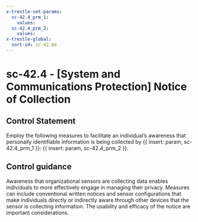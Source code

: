 ```yaml
---
x-trestle-set-params:
  sc-42.4_prm_1:
    values:
  sc-42.4_prm_2:
    values:
x-trestle-global:
  sort-id: sc-42.04
---
```


# sc-42.4 - \[System and Communications Protection\] Notice of Collection

## Control Statement

Employ the following measures to facilitate an individual’s awareness that personally identifiable information is being collected by {{ insert: param, sc-42.4_prm_1 }}: {{ insert: param, sc-42.4_prm_2 }}.

## Control guidance

Awareness that organizational sensors are collecting data enables individuals to more effectively engage in managing their privacy. Measures can include conventional written notices and sensor configurations that make individuals directly or indirectly aware through other devices that the sensor is collecting information. The usability and efficacy of the notice are important considerations.
